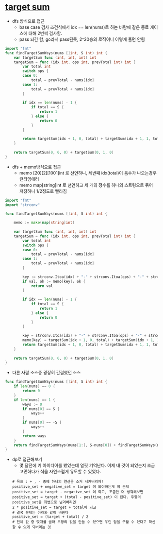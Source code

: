 # [target sum](https://leetcode.com/problems/target-sum/description/)

- dfs 방식으로 접근
	- base case 검사 조건식에서 idx == len(nums)로 하는 바람에
	  같은 종료 케이스에 대해 2번씩 검사함.
	- pass 되긴 함, go라서 pass된듯, 2^20승의 로직이니 이렇게 풀면 안됨
```go
import "fmt"
func findTargetSumWays(nums []int, S int) int {
    var targetSum func (int, int, int) int 
    targetSum = func (idx int, ops int, prevTotal int) int {
        var total int
        switch ops {
        case 0:
            total = prevTotal - nums[idx]
        case 1:
            total = prevTotal + nums[idx]
        }
        
        if idx == len(nums) - 1 {
            if total == S {
                return 1
            } else {
                return 0
            }
        }
        
        return targetSum(idx + 1, 0, total) + targetSum(idx + 1, 1, total)
    }
    
    return targetSum(0, 0, 0) + targetSum(0, 1, 0)
}
```

- dfs + memo방식으로 접근
	- memo [20][2][1001]int 로 선언하니, 세번째 idx(total)이 음수가 나오는경우 런타임에러
	- memo map[string]int 로 선언하고 세 개의 정수를 하나의 스트링으로 묶어 저장하니 1/2정도로 빨라짐
```go
import "fmt"
import "strconv"

func findTargetSumWays(nums []int, S int) int {
    
    memo := make(map[string]int)
    
    var targetSum func (int, int, int) int 
    targetSum = func (idx int, ops int, prevTotal int) int {
        var total int
        switch ops {
        case 0:
            total = prevTotal - nums[idx]
        case 1:
            total = prevTotal + nums[idx]
        }
        
        key := strconv.Itoa(idx) + "-" + strconv.Itoa(ops) + "-" + strconv.Itoa(total)
        if val, ok := memo[key]; ok {
            return val
        }
        
        if idx == len(nums) - 1 {
            if total == S {
                return 1
            } else {
                return 0
            }
        }
        
        key = strconv.Itoa(idx) + "-" + strconv.Itoa(ops) + "-" + strconv.Itoa(total)
        memo[key] = targetSum(idx + 1, 0, total) + targetSum(idx + 1, 1, total)
        return targetSum(idx + 1, 0, total) + targetSum(idx + 1, 1, total)
    }
    
    return targetSum(0, 0, 0) + targetSum(0, 1, 0)
}
```
- 다른 사람 소스중 굉장히 간결했던 소스
```go
func findTargetSumWays(nums []int, S int) int {
    if len(nums) == 0 {
        return 0
    }
    if len(nums) == 1 {
        ways := 0
        if nums[0] == S {
            ways++
        }
        if nums[0] == -S {
            ways++
        }
        return ways
    }
    return findTargetSumWays(nums[1:], S-nums[0]) + findTargetSumWays(nums[1:], S+nums[0])
}
```

- dp로 접근해보기
	- 몇 달전에 키 아이디어를 봤었는데 얼핏 기억난다. 이제 내 것이 되었는지 조금 고민하다가 식을 자연스럽게 유도할 수 있었다.
	```
	# 목표 : + , - 중에 하나의 연산은 소거 시켜버리자!
	positive_set + negative_set = target 이 되야하는게 이 문제
	positive_set = target - negative_set 이 되고, 조금만 더 생각해보면
	positive_set = target + (total - positive_set) 이 된다. 우항의 positive_set을 좌변으로 넘겨버리면
	2 * positive_set = target + total이 되고
	# 결국 문제는 아래와 같이 바뀐다
	positive_set = (target + total) / 2
	# 전체 값 중 몇개를 골라 우항의 값을 만들 수 있으면 우린 답을 구할 수 있다고 확신할 수 있게 되버리는 것
	```
